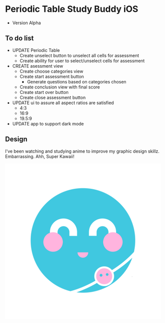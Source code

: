 # Periodic Table Study Buddy iOS

- Version Alpha

## To do list

- UPDATE Periodic Table
	- Create unselect button to unselect all cells for assessment
	- Create ability for user to select/unselect cells for assessment
- CREATE asessment view
	- Create choose categories view
	- Create start assessment button
		- Generate questions based on categories chosen
	- Create conclusion view with final score
	- Create start over button
	- Create close assessment button
- UPDATE ui to assure all aspect ratios are satisfied
	- 4:3
	- 16:9
	- 19.5:9
- UPDATE app to support dark mode

## Design

I've been watching and studying anime to improve my graphic design skillz. Embarrassing. Ahh, Super Kawaii!

![Cute Atom](/PeriodicTableStudyBuddy/Assets.xcassets/hydrogen.imageset/hydrogen.png)
